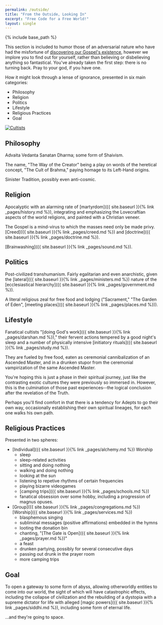 ```yaml
---
permalink: /outside/
title: "From the Outside, Looking In"
excerpt: "Free Code for a Free World!"
layout: single
---
```


{% include base_path %}

This section is included to humor those of an adversarial nature
who have had the misfortune of [discovering our Gospel's existence](http://www.losethegame.net/),
however we implore you to find out for yourself,
rather than believing or disbelieving anything so fantastical.
You've already taken the first step:
there is no turning back.
Pray to your god, if you have one.

How it might look through a lense of ignorance,
presented in six main categories:
- Philosophy
- Religion
- Politics
- Lifestyle
- Religious Practices
- Goal

[![Cultists](https://img.youtube.com/vi/IO1s_wNm2Ac/0.jpg)](https://www.youtube.com/watch?v=IO1s_wNm2Ac)

## Philosophy
Advaita Vedanta Sanatan Dharma; some form of Shaivism.

The name, "The Way of the Creator" being a play on words
of the heretical concept, "The Cult of Brahma,"
paying homage to its Left-Hand origins.

Sinister Tradition, possibly even anti-cosmic.

## Religion
Apocalyptic with an alarming rate of [martyrdom]({{ site.baseurl }}{% link _pages/history.md %}),
integrating and emphasizing the Lovecraftian aspects
of the world religions,
and painted with a Christian veneer.

The Gospel is a mind-virus to which the masses need only be made privy.
[Creed]({{ site.baseurl }}{% link _pages/creed.md %}) and [doctrine]({{ site.baseurl }}{% link _pages/doctrine.md %}).

[Brainwashing]({{ site.baseurl }}{% link _pages/sound.md %}).

## Politics
Post-civilized transhumanism.
Fairly egalitarian and even anarchistic,
given the [lateral]({{ site.baseurl }}{% link _pages/ministers.md %}) nature
of the [ecclesiastical hierarchy]({{ site.baseurl }}{% link _pages/government.md %}).

A literal religious zeal for free food and lodging
("Sacrament," "The Garden of Eden",
[meeting places]({{ site.baseurl }}{% link _pages/places.md %})).

## Lifestyle
Fanatical cultists "[doing God's work]({{ site.baseurl }}{% link _pages/darshan.md %}),"
their fervent actions tempered by a good night's sleep
and a number of physically intensive [initiatory rituals]({{ site.baseurl }}{% link _pages/study.md %}).

They are fueled by free food,
eaten as ceremonial cannibalization of an Ascended Master,
and in a drunken stupor from the ceremonial vampirization of the same Ascended Master.

You're hoping this is just a phase in their spiritual journey,
just like the contrasting exotic cultures they were previously so immersed in.
However, this is the culmination of those past experiences--the
logical conclusion after the revelation of the Truth.

Perhaps you'll find comfort in that there is a tendency
for Adepts to go their own way,
occasionally establishing their own spiritual lineages,
for each one walks his own path.

## Religious Practices
Presented in two spheres:
- [Individual]({{ site.baseurl }}{% link _pages/alchemy.md %}) Worship
  + sleep
  + sleep-related activities
  + sitting and doing nothing
  + walking and doing nothing
  + looking at the sun
  + listening to repetive rhythms of certain frequencies
  + playing bizarre videogames
  + [camping trips]({{ site.baseurl }}{% link _pages/schools.md %})
  + fanatical obsession over some hobby,
    including a progression of magnus opuses.
- [Group]({{ site.baseurl }}{% link _pages/congregations.md %}) [Worship]({{ site.baseurl }}{% link _pages/services.md %})
  + blasphemous singing
  + subliminal messages (positive affirmations) embedded in the hymns
  + looting the donation bin
  + chanting, "[The Gate is Open]({{ site.baseurl }}{% link _pages/prayer.md %})"
  + a feast
  + drunken partying, possibly for several consecutive days
  + passing out drunk in the prayer room
  + more camping trips

## Goal
To open a gateway to some form of abyss,
allowing otherworldly entities to come into our world,
the sight of which will have catastrophic effects,
including the collapse of civilization
and the rebuilding of a dystopia
with a supreme dictator for life
with alleged [magic powers]({{ site.baseurl }}{% link _pages/siddhi.md %}),
including some form of eternal life.

...and they're going to space.

